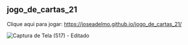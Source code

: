 ## jogo_de_cartas_21

Clique aqui para jogar: https://joseadelmo.github.io/jogo_de_cartas_21/


![Captura de Tela (517) - Editado](https://user-images.githubusercontent.com/99682808/218139302-ee147bbf-d4a0-4a47-a301-79568d7c40e5.png)

